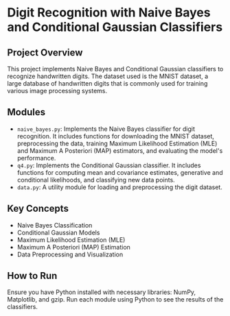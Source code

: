 # Digit Recognition with Naive Bayes and Conditional Gaussian Classifiers

## Project Overview
This project implements Naive Bayes and Conditional Gaussian classifiers to recognize handwritten digits. The dataset used is the MNIST dataset, a large database of handwritten digits that is commonly used for training various image processing systems.

## Modules
- `naive_bayes.py`: Implements the Naive Bayes classifier for digit recognition. It includes functions for downloading the MNIST dataset, preprocessing the data, training Maximum Likelihood Estimation (MLE) and Maximum A Posteriori (MAP) estimators, and evaluating the model's performance.
- `q4.py`: Implements the Conditional Gaussian classifier. It includes functions for computing mean and covariance estimates, generative and conditional likelihoods, and classifying new data points.
- `data.py`: A utility module for loading and preprocessing the digit dataset.

## Key Concepts
- Naive Bayes Classification
- Conditional Gaussian Models
- Maximum Likelihood Estimation (MLE)
- Maximum A Posteriori (MAP) Estimation
- Data Preprocessing and Visualization

## How to Run
Ensure you have Python installed with necessary libraries: NumPy, Matplotlib, and gzip. Run each module using Python to see the results of the classifiers.
